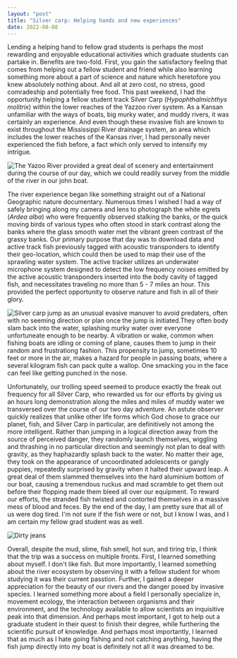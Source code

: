 ```yaml
---
layout: "post"
title: "Silver carp: Helping hands and new experiences"
date: 2022-08-08
---
```

Lending a helping hand to fellow grad students is perhaps the most rewarding and enjoyable educational activities which graduate students can partake in. Benefits are two-fold. First, you gain the satisfactory feeling that comes from helping out a fellow student and friend while also learning something more about a part of science and nature which heretofore you knew absolutely nothing about. And all at zero cost, no stress, good comradeship and potentially free food. This past weekend, I had the opportunity helping a fellow student track Silver Carp (*Hypophthalmichthys molitrix*) within the lower reaches of the Yazzoo river system. As a Kansan unfamiliar with the ways of boats, big murky water, and muddy rivers, it was certainly an experience. And even though these invasive fish are known to exist throughout the Mississippi River drainage system, an area which includes the lower reaches of the Kansas river, I had personally never experienced the fish before, a fact which only served to intensify my intrigue. 

![The Yazoo River provided a great deal of scenery and entertainment during the course of our day, which we could readily survey from the middle of the river in our john boat.](Silvercarp/20220807_070415.jpg)

The river experience began like something straight out of a National Geographic nature documentary. Numerous times I wished I had a way of safely bringing along my camera and lens to photograph the white egrets (*Ardea alba*) who were frequently observed stalking the banks, or the quick moving birds of various types who often stood in stark contrast along the banks where the glass smooth water met the vibrant green contrast of the grassy banks. Our primary purpose that day was to download data and active track fish previously tagged with acoustic transponders to identify their geo-location, which could then be used to map their use of the sprawling water system. The active tracker utilizes an underwater microphone system designed to detect the low frequency noises emitted by the active acoustic transponders inserted into the body cavity of tagged fish, and necessitates traveling no more than 5 - 7 miles an hour. This provided the perfect opportunity to observe nature and fish in all of their glory.

![Silver carp jump as an unusual evasive manuver to avoid predaters, often with no seeming direction or plan once the jump is initiated.They often body slam back into the water, splashing murky water over everyone unfortuneate enough to be nearby. A vibration or wake, common when fishing boats are idling or coming of plane, causes them to jump in their random and frustrationg fashion. This propensity to jump, sometimes 10 feet or more in the air, makes a hazard for people in passing boats, where a several kilogram fish can pack quite a wallop. One smacking you in the face can feel like getting punched in the nose.](Silvercarp/20220807_094818.jpg)

Unfortunately, our trolling speed seemed to produce exactly the freak out frequency for all Silver Carp, who rewarded us for our efforts by giving us an hours long demonstration along the miles and miles of muddy water we transversed over the course of our two day adventure. An astute observer quickly realizes that unlike other life forms which God chose to grace our planet, fish, and Silver Carp in particular, are definitively not among the more intelligent. Rather than jumping in a logical direction away from the source of perceived danger, they randomly launch themselves, wiggling and thrashing in no particular direction and seemingly not plan to deal with gravity, as they haphazardly splash back to the water. No matter their age, they took on the appearance of uncoordinated adolescents or gangly puppies, repeatedly surprised by gravity when it halted their upward leap. A great deal of them slammed themselves into the hard aluminium bottom of our boat, causing a tremendous ruckus and mad scramble to get them out before their flopping made them bleed all over our equipment. To reward our efforts, the stranded fish twisted and contorted themselves in a massive mess of blood and feces. By the end of the day, I am pretty sure that all of us were dog tired. I'm not sure if the fish were or not, but I know I was, and I am certain my fellow grad student was as well. 

![Dirty jeans](Silvercarp/20220807_142436.jpg)

Overall, despite the mud, slime, fish smell, hot sun, and tiring trip, I think that the trip was a success on multiple fronts. First, I learned something about myself. I don't like fish. But more importantly, I learned something about the river ecosystem by observing it with a fellow student for whom studying it was their current passtion. Further, I gained a deeper appreciation for the beauty of our rivers and the danger posed by invasive species. I learned something more about a field I personally specialize in, movement ecology, the interaction between organisms and their environment, and the technology available to allow scientists an inquisitive peak into that dimension. And perhaps most important, I got to help out a graduate student in their quest to finish their degree, while furthering the scientific pursuit of knowledge. And perhaps most importantly, I learned that as much as I hate going fishing and not catching anything, having the fish jump directly into my boat is definitely not all it was dreamed to be. 
